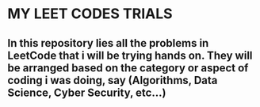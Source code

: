# MY LEET CODES TRIALS

## In this repository lies all the problems in LeetCode that i will be trying hands on. They will be arranged based on the category or aspect of coding i was doing, say (Algorithms, Data Science, Cyber Security, etc...)